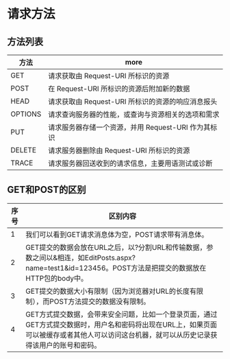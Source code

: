# 请求方法

## 方法列表

方法      | more
------- | --------------------------------
GET     | 请求获取由 Request-URI 所标识的资源
POST    | 在 Request-URI 所标识的资源后附加新的数据
HEAD    | 请求获取由 Request-URI 所标识的资源的响应消息报头
OPTIONS | 请求查询服务器的性能，或查询与资源相关的选项和需求
PUT     | 请求服务器存储一个资源，并用 Request-URI 作为其标识
DELETE  | 请求服务器删除由 Request-URI 所标识的资源
TRACE   | 请求服务器回送收到的请求信息，主要用语测试或诊断

## GET和POST的区别

序号 | 区别内容
-- | -------------------------------------------------------------------------------------------------------
1  | 我们可以看到GET请求消息体为空，POST请求带有消息体。
2  | GET提交的数据会放在URL之后，以?分割URL和传输数据，参数之间以&相连，如EditPosts.aspx?name=test1&id=123456。POST方法是把提交的数据放在HTTP包的body中。
3  | GET提交的数据大小有限制（因为浏览器对URL的长度有限制），而POST方法提交的数据没有限制。
4  | GET方式提交数据，会带来安全问题，比如一个登录页面，通过GET方式提交数据时，用户名和密码将出现在URL上，如果页面可以被缓存或者其他人可以访问这台机器，就可以从历史记录获得该用户的账号和密码。
